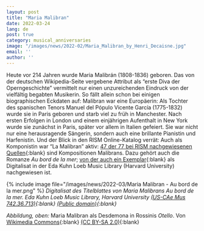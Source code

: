 ```yaml
---
layout: post
title: "Maria Malibran"
date: 2022-03-24
lang: de
post: true
category: musical_anniversaries
image: "/images/news/2022-02/Maria_Malibran_by_Henri_Decaisne.jpg"
email: ''
author: ''
---
```


Heute vor 214 Jahren wurde Maria Malibrán (1808-1836) geboren. Das von der deutschen Wikipedia-Seite vergebene Attribut als “erste Diva der Operngeschichte” vermittelt nur einen unzureichenden Eindruck von der vielfältig begabten Musikerin. So fällt allein schon bei einigen biographischen Eckdaten auf: Malibran war eine Europäerin: Als Tochter des spanischen Tenors Manuel del Pópulo Vicente García (1775-1832) wurde sie in Paris geboren und starb viel zu früh in Manchester. Nach ersten Erfolgen in London und einem einjährigen Aufenthalt in New York wurde sie zunächst in Paris, später vor allem in Italien gefeiert. Sie war nicht nur eine herausragende Sängerin, sondern auch eine brillante Pianistin und Harfenistin. Und der Blick in den RISM Online-Katalog verrät: Auch als Komponistin war “La Malibran” aktiv: [47 der 77 bei RISM nachgewiesenen Quellen](https://opac.rism.info/search?View=rism&q=pe14264){:blank} sind Kompositionen Malibrans. Dazu gehört auch die Romanze _Au bord de la mer_; [von der auch ein Exemplar](https://opac.rism.info/search?id=1001138601&View=rism){:blank} als Digitalisat in der Eda Kuhn Loeb Music Library (Harvard University) nachgewiesen ist.

{% include image file="/images/news/2022-03/Maria Malibran - Au bord de la mer.png" %}
_Digitalisat des Titelblattes von Maria Malibrans Au bord de la mer. Eda Kuhn Loeb Music Library, Harvard University [(US-CAe Mus 742.36.713)](http://nrs.harvard.edu/urn-3:fhcl.loeb:39108568){:blank} [(Public domain)](http://nrs.harvard.edu/urn-3:hul.ois:hlviewerterms){:blank}_

_Abbildung, oben:_ Maria Malibran als Desdemona in Rossinis _Otello_. Von [Wikimedia Commons](https://commons.wikimedia.org/wiki/File:Maria_Malibran_by_Henri_Decaisne.jpg){:blank} [(CC BY-SA 2.0)](https://creativecommons.org/licenses/by-sa/2.0/){:blank}
